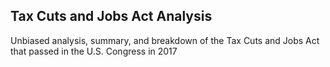 ## Tax Cuts and Jobs Act Analysis
Unbiased analysis, summary, and breakdown of the Tax Cuts and Jobs Act that passed in the U.S. Congress in 2017
